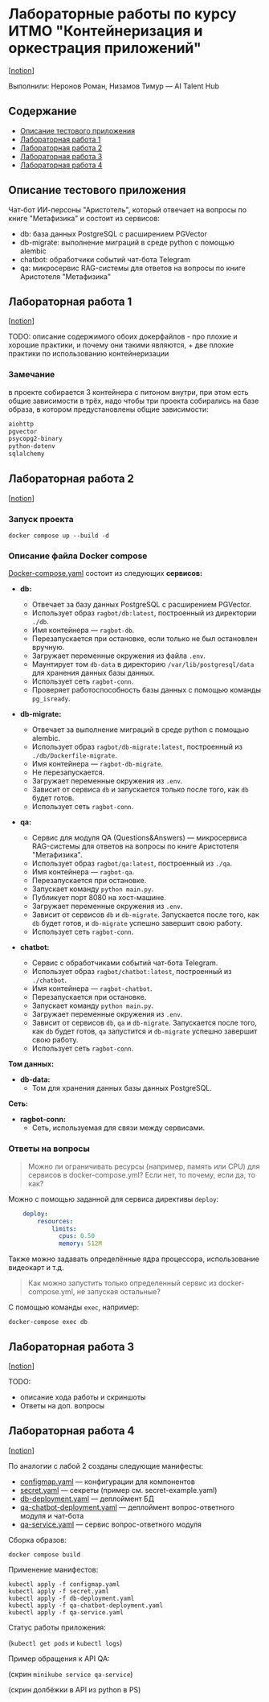 # Лабораторные работы по курсу ИТМО "Контейнеризация и оркестрация приложений"

[[notion](https://jasper-cause-ce0.notion.site/3b2e4b7180954cbbad6c0449db638d6b)]

Выполнили: Неронов Роман, Низамов Тимур — AI Talent Hub

## Содержание
 - [Описание тестового приложения](#описание-тестового-приложения)
 - [Лабораторная работа 1](#лабораторная-работа-1)
 - [Лабораторная работа 2](#лабораторная-работа-2)
 - [Лабораторная работа 3](#лабораторная-работа-3)
 - [Лабораторная работа 4](#лабораторная-работа-4)

## Описание тестового приложения

Чат-бот ИИ-персоны "Аристотель", который отвечает на вопросы по книге "Метафизика" и состоит из сервисов:

 - db: база данных PostgreSQL с расширением PGVector
 - db-migrate: выполнение миграций в среде python с помощью alembic
 - chatbot: обработчики событий чат-бота Telegram
 - qa: микросервис RAG-системы для ответов на вопросы по книге Аристотеля "Метафизика"

## Лабораторная работа 1

[[notion](https://jasper-cause-ce0.notion.site/1-Dockerfile-3e97af9ebae24703a4ada36bb3e62c9f)]

TODO: описание содержимого обоих докерфайлов - про плохие и хорошие практики, и почему они такими являются, + две плохие практики по использованию контейнеризации

### Замечание

в проекте собирается 3 контейнера с питоном внутри, при этом есть общие зависимости в трёх, надо чтобы три проекта собирались на базе образа, в котором предустановлены общие зависимости:
```txt
aiohttp
pgvector
psycopg2-binary
python-dotenv
sqlalchemy
```

## Лабораторная работа 2

[[notion](https://jasper-cause-ce0.notion.site/2-Docker-Compose-31e203f6dc7042a6aacde2e1e98c7b38)]

### Запуск проекта

```shell
docker compose up --build -d
```

### Описание файла Docker compose

[Docker-compose.yaml](./docker-compose.yml) состоит из следующих **сервисов:**
- **db:**
  - Отвечает за базу данных PostgreSQL с расширением PGVector.
  - Использует образ `ragbot/db:latest`, построенный из директории `./db`.
  - Имя контейнера — `ragbot-db`.
  - Перезапускается при остановке, если только не был остановлен вручную.
  - Загружает переменные окружения из файла `.env`.
  - Маунтирует том `db-data` в директорию `/var/lib/postgresql/data` для хранения данных базы данных.
  - Использует сеть `ragbot-conn`.
  - Проверяет работоспособность базы данных с помощью команды `pg_isready`.

- **db-migrate:**
  - Отвечает за выполнение миграций в среде python с помощью alembic.
  - Использует образ `ragbot/db-migrate:latest`, построенный из `./db/Dockerfile-migrate`.
  - Имя контейнера — `ragbot-db-migrate`.
  - Не перезапускается.
  - Загружает переменные окружения из `.env`.
  - Зависит от сервиса `db` и запускается только после того, как `db` будет готов.
  - Использует сеть `ragbot-conn`.

- **qa:**
  - Сервис для модуля QA (Questions&Answers) — микросервиса RAG-системы для ответов на вопросы по книге Аристотеля "Метафизика".
  - Использует образ `ragbot/qa:latest`, построенный из `./qa`.
  - Имя контейнера — `ragbot-qa`.
  - Перезапускается при остановке.
  - Запускает команду `python main.py`.
  - Публикует порт 8080 на хост-машине.
  - Загружает переменные окружения из `.env`.
  - Зависит от сервисов `db` и `db-migrate`. Запускается после того, как `db` будет готов, и `db-migrate` успешно завершит свою работу.
  - Использует сеть `ragbot-conn`.

- **chatbot:**
  - Сервис с обработчиками событий чат-бота Telegram.
  - Использует образ `ragbot/chatbot:latest`, построенный из `./chatbot`.
  - Имя контейнера — `ragbot-chatbot`.
  - Перезапускается при остановке.
  - Запускает команду `python main.py`.
  - Загружает переменные окружения из `.env`.
  - Зависит от сервисов `db`, `qa` и `db-migrate`. Запускается после того, как `db` будет готов, `qa` запустится и `db-migrate` успешно завершит свою работу.
  - Использует сеть `ragbot-conn`.

**Том данных:**
- **db-data:**
  - Том для хранения данных базы данных PostgreSQL.

**Сеть:**
- **ragbot-conn:**
  - Сеть, используемая для связи между сервисами.

### Ответы на вопросы

> Можно ли ограничивать ресурсы (например, память или CPU) для сервисов в docker-compose.yml? Если нет, то почему, если да, то как?

Можно с помощью заданной для сервиса директивы `deploy`:

```yaml
    deploy:
        resources:
            limits:
              cpus: 0.50
              memory: 512M
```

Также можно задавать определённые ядра процессора, использование видеокарт и т.д.

> Как можно запустить только определенный сервис из docker-compose.yml, не запуская остальные?

С помощью команды `exec`, например:

```shell
docker-compose exec db
```

## Лабораторная работа 3

[[notion](https://jasper-cause-ce0.notion.site/3-Kubernetes-5c5ef516385442edb6db1162d02df95e)]

TODO:
- описание хода работы и скриншоты
- Ответы на доп. вопросы

## Лабораторная работа 4

[[notion](https://jasper-cause-ce0.notion.site/4-More-Kubernetes-e2690d6f8ae3419790b1e0f16f59142d)]

По аналогии с лабой 2 созданы следующие манифесты:
 * [configmap.yaml](configmap.yaml) — конфигурации для компонентов
 * [secret.yaml](secret-example.yaml) — секреты (пример см. secret-example.yaml)
 * [db-deployment.yaml](db-deployment.yaml) — деплоймент БД
 * [qa-chatbot-deployment.yaml](qa-chatbot-deployment.yaml) — деплоймент вопрос-ответного модуля и чат-бота
 * [qa-service.yaml](qa-service.yaml) — сервис вопрос-ответного модуля

Сборка образов:
```shell
docker compose build
```

Применение манифестов:
```shell
kubectl apply -f configmap.yaml
kubectl apply -f secret.yaml
kubectl apply -f db-deployment.yaml
kubectl apply -f qa-chatbot-deployment.yaml
kubectl apply -f qa-service.yaml
```

Статус работы приложения:

(`kubectl get pods` и `kubectl logs`)

Пример обращения к API QA:

(скрин `minikube service qa-service`)

(скрин долбёжки в API из python в PS)
